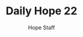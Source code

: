 ---
image: /assets/img/daily-hope-default-artwork.png
title: Daily Hope 22
number: 22
categories:
  - Daily Hope
author: Hope Staff
notes: Daily Hope 22
embed: >-
  EMBED_GOES_HERE
---